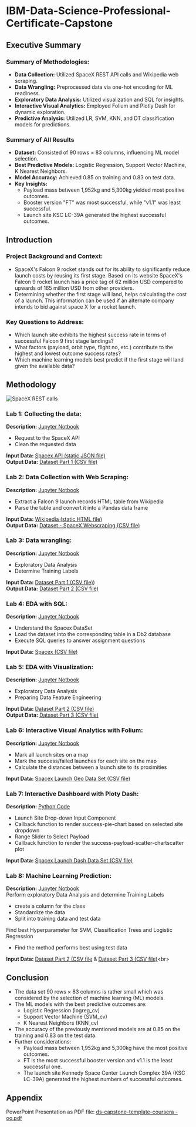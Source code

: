 # IBM-Data-Science-Professional-Certificate-Capstone


## Executive Summary

### Summary of Methodologies:
- **Data Collection:** Utilized SpaceX REST API calls and Wikipedia web scraping.
- **Data Wrangling:** Preprocessed data via one-hot encoding for ML readiness.
- **Exploratory Data Analysis:** Utilized visualization and SQL for insights.
- **Interactive Visual Analytics:** Employed Folium and Plotly Dash for dynamic exploration.
- **Predictive Analysis:** Utilized LR, SVM, KNN, and DT classification models for predictions.

### Summary of All Results
- **Dataset:** Consisted of 90 rows × 83 columns, influencing ML model selection.
- **Best Predictive Models:** Logistic Regression, Support Vector Machine, K Nearest Neighbors.
- **Model Accuracy:** Achieved 0.85 on training and 0.83 on test data.
- **Key Insights:**
    - Payload mass between 1,952kg and 5,300kg yielded most positive outcomes.
    - Booster version "FT" was most successful, while "v1.1" was least successful.
    - Launch site KSC LC-39A generated the highest successful outcomes.


## Introduction

### Project Background and Context:
- SpaceX's Falcon 9 rocket stands out for its ability to significantly reduce launch costs by reusing its first stage. Based on its website SpaceX's Falcon 9 rocket launch  has a price tag of 62 million USD compared to upwards of 165 million USD from other providers.
- Determining whether the first stage will land, helps calculating the cost of a launch. This information can be used if an alternate company intends to bid against space X for a rocket launch.

### Key Questions to Address:
- Which launch site exhibits the highest success rate in terms of successful Falcon 9 first stage landings? 
- What factors (payload, orbit type, flight no, etc.) contribute to the highest and lowest outcome success rates? 
- Which machine learning models best predict if the first stage will land given the available data?


## Methodology
![SpaceX REST calls](https://github.com/oro766/IBM-Data-Science-Professional-Certificate-Capstone/assets/131335559/d03ea6f3-64f0-4b8d-9db3-ee0adb5f9078)

### Lab 1: Collecting the data:
**Description:** [Jupyter Notbook](https://github.com/oro766/IBM-Data-Science-Professional-Certificate-Capstone/blob/6565629ebf0c663fd25a4322425d0e816a27a794/jupyter-labs-spacex-data-collection-api_oo.ipynb)<br> 
- Request to the SpaceX API
- Clean the requested data

**Input Data:** [Spacex API (static JSON file)](https://cf-courses-data.s3.us.cloud-object-storage.appdomain.cloud/IBM-DS0321EN-SkillsNetwork/datasets/API_call_spacex_api.json) <br>
**Output Data:** [Dataset Part 1 (CSV file)](https://github.com/oro766/IBM-Data-Science-Professional-Certificate-Capstone/blob/1b244b5e61b5fcdb754a2065f7db0235dccf2814/dataset_part_1.csv<br>)

### Lab 2: Data Collection with Web Scraping:
**Description:** [Jupyter Notbook](https://github.com/oro766/IBM-Data-Science-Professional-Certificate-Capstone/blob/6565629ebf0c663fd25a4322425d0e816a27a794/jupyter-labs-webscraping_oo.ipynb)<br> 
- Extract a Falcon 9 launch records HTML table from Wikipedia
- Parse the table and convert it into a Pandas data frame

**Input Data:** [Wikipedia (static HTML file)](https://en.wikipedia.org/w/index.php?title=List_of_Falcon_9_and_Falcon_Heavy_launches&oldid=1027686922") <br>
**Output Data:** [Dataset - SpaceX Webscraping (CSV file)](https://github.com/oro766/IBM-Data-Science-Professional-Certificate-Capstone/blob/6565629ebf0c663fd25a4322425d0e816a27a794/spacex_web_scraped.csv)

### Lab 3: Data wrangling: 
**Description:** [Jupyter Notbook](https://github.com/oro766/IBM-Data-Science-Professional-Certificate-Capstone/blob/6565629ebf0c663fd25a4322425d0e816a27a794/labs-jupyter-spacex-Data%20wrangling_oo.ipynb)<br> 
- Exploratory Data Analysis
- Determine Training Labels

**Input Data:** [Dataset Part 1 (CSV file)](https://cf-courses-data.s3.us.cloud-object-storage.appdomain.cloud/IBM-DS0321EN-SkillsNetwork/datasets/dataset_part_1.csv")) <br>
**Output Data:** [Dataset Part 2 (CSV file)](https://github.com/oro766/IBM-Data-Science-Professional-Certificate-Capstone/blob/6565629ebf0c663fd25a4322425d0e816a27a794/dataset_part_2.csv)

### Lab 4: EDA with SQL: 
**Description:** [Jupyter Notbook](https://github.com/oro766/IBM-Data-Science-Professional-Certificate-Capstone/blob/6565629ebf0c663fd25a4322425d0e816a27a794/jupyter-labs-eda-sql-coursera_sqllite_oo.ipynb)<br> 
- Understand the Spacex DataSet
- Load the dataset into the corresponding table in a Db2 database
- Execute SQL queries to answer assignment questions

**Input Data:** [Spacex (CSV file)](https://cf-courses-data.s3.us.cloud-object-storage.appdomain.cloud/IBM-DS0321EN-SkillsNetwork/labs/module_2/data/Spacex.csv") <br>

### Lab 5: EDA with Visualization:
**Description:** [Jupyter Notbook](https://github.com/oro766/IBM-Data-Science-Professional-Certificate-Capstone/blob/6565629ebf0c663fd25a4322425d0e816a27a794/jupyter-labs-eda-dataviz.ipynb.jupyterlite_oo.ipynb)<br> 
- Exploratory Data Analysis
- Preparing Data Feature Engineering

**Input Data:** [Dataset Part 2 (CSV file)](https://cf-courses-data.s3.us.cloud-object-storage.appdomain.cloud/IBM-DS0321EN-SkillsNetwork/datasets/dataset_part_2.csv") <br>
**Output Data:** [Dataset Part 3 (CSV file)](https://github.com/oro766/IBM-Data-Science-Professional-Certificate-Capstone/blob/6565629ebf0c663fd25a4322425d0e816a27a794/dataset_part_3.csv)

### Lab 6: Interactive Visual Analytics with Folium:
**Description:** [Jupyter Notbook](https://github.com/oro766/IBM-Data-Science-Professional-Certificate-Capstone/blob/8f61965396d0c8e0c5c3830123da43eec7a0467a/lab_jupyter_launch_site_location.jupyterlite_oo.ipynb)<br> 
- Mark all launch sites on a map
- Mark the success/failed launches for each site on the map
- Calculate the distances between a launch site to its proximities

**Input Data:** [Spacex Launch Geo Data Set (CSV file)](https://cf-courses-data.s3.us.cloud-object-storage.appdomain.cloud/IBM-DS0321EN-SkillsNetwork/datasets/spacex_launch_geo.csv') <br>

### Lab 7: Interactive Dashboard with Ploty Dash: 
**Description:** [Python Code](https://github.com/oro766/IBM-Data-Science-Professional-Certificate-Capstone/blob/8f61965396d0c8e0c5c3830123da43eec7a0467a/spacex_dash_app.py)<br> 
- Launch Site Drop-down Input Component
- Callback function to render success-pie-chart based on selected site dropdown
- Range Slider to Select Payload
- Callback function to render the success-payload-scatter-chartscatter plot

**Input Data:** [Spacex Launch Dash Data Set (CSV file)](https://cf-courses-data.s3.us.cloud-object-storage.appdomain.cloud/IBM-DS0321EN-SkillsNetwork/datasets/spacex_launch_dash.csv) <br>

### Lab 8: Machine Learning Prediction:
**Description:** [Jupyter Notbook](https://github.com/oro766/IBM-Data-Science-Professional-Certificate-Capstone/blob/8f61965396d0c8e0c5c3830123da43eec7a0467a/SpaceX_Machine_Learning_Prediction_Part_5.jupyterlite_oo.ipynb)<br> 
Perform exploratory Data Analysis and determine Training Labels<br>
- create a column for the class
- Standardize the data
- Split into training data and test data

Find best Hyperparameter for SVM, Classification Trees and Logistic Regression<br>
- Find the method performs best using test data


**Input Data:** [Dataset Part 2 (CSV file](https://cf-courses-data.s3.us.cloud-object-storage.appdomain.cloud/IBM-DS0321EN-SkillsNetwork/datasets/dataset_part_2.csv") & [Dataset Part 3 (CSV file)](https://cf-courses-data.s3.us.cloud-object-storage.appdomain.cloud/IBM-DS0321EN-SkillsNetwork/datasets/dataset_part_3.csv')<br>


## Conclusion
- The data set 90 rows × 83 columns is rather small which was considered by the selection of machine learning (ML) models.
- The ML models with the best predictive outcomes are:
    - Logistic Regression (logreg_cv)
    - Support Vector Machine (SVM_cv)
    - K Nearest Neighbors (KNN_cv)
- The accuracy of the previously mentioned models are at 0.85 on the training and 0.83 on the test data.
- Further considerations:
    - Payload mass between 1,952kg and 5,300kg have the most positive outcomes.
    - FT is the most successful booster version and v1.1 is the least successful one. 
    - The launch site Kennedy Space Center Launch Complex 39A (KSC LC-39A) generated the highest numbers of successful          outcomes.

## Appendix
PowerPoint Presentation as PDF file: [ds-capstone-template-coursera - oo.pdf](https://github.com/oro766/IBM-Data-Science-Professional-Certificate-Capstone/files/15089650/ds-capstone-template-coursera.-.oo.pdf)
